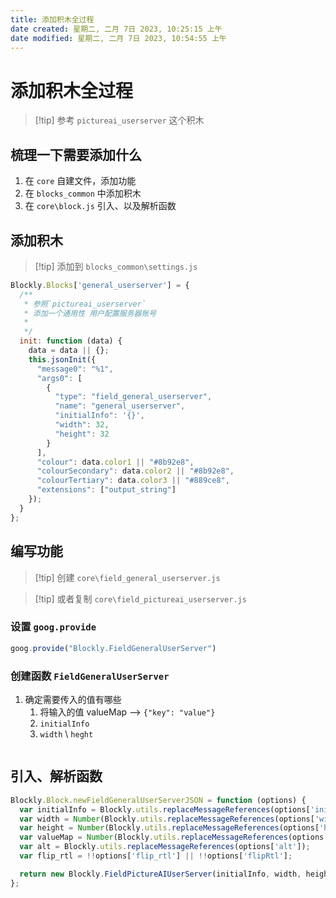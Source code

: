 ```yaml
---
title: 添加积木全过程
date created: 星期二, 二月 7日 2023, 10:25:15 上午
date modified: 星期二, 二月 7日 2023, 10:54:55 上午
---
```


# 添加积木全过程

>[!tip] 参考 `pictureai_userserver` 这个积木

## 梳理一下需要添加什么

1. 在 `core` 自建文件，添加功能
2. 在 `blocks_common` 中添加积木
3. 在 `core\block.js` 引入、以及解析函数

## 添加积木

>[!tip] 添加到 `blocks_common\settings.js`

```javascript
Blockly.Blocks['general_userserver'] = {
  /**
   * 参照`pictureai_userserver`
   * 添加一个通用性 用户配置服务器账号
   *
   */
  init: function (data) {
    data = data || {};
    this.jsonInit({
      "message0": "%1",
      "args0": [
        {
          "type": "field_general_userserver",
          "name": "general_userserver",
          "initialInfo": '{}',
          "width": 32,
          "height": 32
        }
      ],
      "colour": data.color1 || "#8b92e8",
      "colourSecondary": data.color2 || "#8b92e8",
      "colourTertiary": data.color3 || "#889ce8",
      "extensions": ["output_string"]
    });
  }
};
```

## 编写功能

>[!tip] 创建 `core\field_general_userserver.js`

>[!tip] 或者复制 `core\field_pictureai_userserver.js`

### 设置 `goog.provide`

```javascript
goog.provide("Blockly.FieldGeneralUserServer")
```

### 创建函数 `FieldGeneralUserServer`

1. 确定需要传入的值有哪些
	1. 将输入的值 valueMap --> `{"key": "value"}`
	2. `initialInfo`
	3. `width` \\ `heght`

```javascript

```
## 引入、解析函数

```javascript
Blockly.Block.newFieldGeneralUserServerJSON = function (options) {
  var initialInfo = Blockly.utils.replaceMessageReferences(options['initialInfo']);
  var width = Number(Blockly.utils.replaceMessageReferences(options['width']));
  var height = Number(Blockly.utils.replaceMessageReferences(options['height']));
  var valueMap = Number(Blockly.utils.replaceMessageReferences(options['valueMap']));
  var alt = Blockly.utils.replaceMessageReferences(options['alt']);
  var flip_rtl = !!options['flip_rtl'] || !!options['flipRtl'];

  return new Blockly.FieldPictureAIUserServer(initialInfo, width, height, valueMap, alt, flip_rtl);
};
```